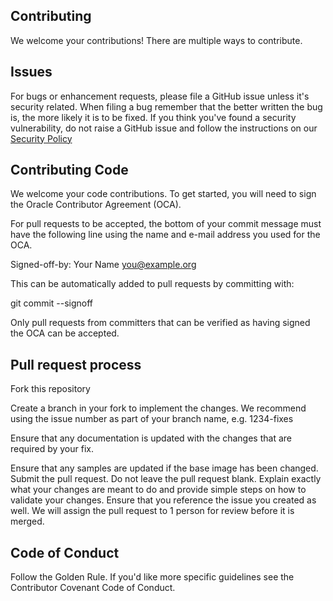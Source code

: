 ## Contributing

We welcome your contributions! There are multiple ways to contribute.

## Issues

For bugs or enhancement requests, please file a GitHub issue unless it's
security related. When filing a bug remember that the better written the
bug is, the more likely it is to be fixed. If you think you've found a
security vulnerability, do not raise a GitHub issue and follow the
instructions on our [Security Policy](SECURITY.md)

## Contributing Code

We welcome your code contributions. To get started, you will need to sign
the Oracle Contributor Agreement (OCA).

For pull requests to be accepted, the bottom of your commit message must have
the following line using the name and e-mail address you used for the OCA.

Signed-off-by: Your Name <you@example.org>

This can be automatically added to pull requests by committing with:

git commit --signoff

Only pull requests from committers that can be verified as having
signed the OCA can be accepted.

## Pull request process

Fork this repository

Create a branch in your fork to implement the changes. We recommend using
the issue number as part of your branch name, e.g. 1234-fixes

Ensure that any documentation is updated with the changes that are required
by your fix.

Ensure that any samples are updated if the base image has been changed.
Submit the pull request. Do not leave the pull request blank. Explain exactly
what your changes are meant to do and provide simple steps on how to validate
your changes. Ensure that you reference the issue you created as well.
We will assign the pull request to 1 person for review before it is merged.

## Code of Conduct

Follow the Golden Rule. If you'd like more specific guidelines see the
Contributor Covenant Code of Conduct.
